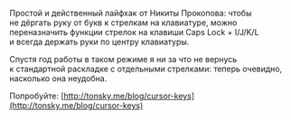 Простой и действенный лайфхак от Никиты Прокопова: чтобы не дёргать руку от букв к стрелкам на клавиатуре, можно переназначить функции стрелок на клавиши Caps Lock + I/J/K/L и всегда держать руки по центру клавиатуры.

Спустя год работы в таком режиме я ни за что не вернусь к стандартной раскладке с отдельными стрелками: теперь очевидно, насколько она неудобна.

Попробуйте: [http://tonsky.me/blog/cursor-keys](http://tonsky.me/blog/cursor-keys)
